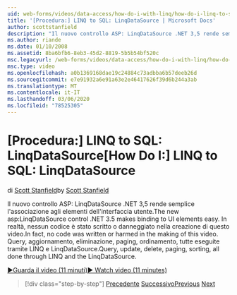 ```yaml
---
uid: web-forms/videos/data-access/how-do-i-with-linq/how-do-i-linq-to-sql-linqdatasource
title: '[Procedura:] LINQ to SQL: LinqDataSource | Microsoft Docs'
author: scottstanfield
description: "Il nuovo controllo ASP: LinqDataSource .NET 3,5 rende semplice l'associazione agli elementi dell'interfaccia utente. In realtà, nessun codice è stato scritto o danneggiato nella creazione di questo video. Query, upd..."
ms.author: riande
ms.date: 01/10/2008
ms.assetid: 8ba6bfb6-8eb3-45d2-8819-5b5b54bf520c
msc.legacyurl: /web-forms/videos/data-access/how-do-i-with-linq/how-do-i-linq-to-sql-linqdatasource
msc.type: video
ms.openlocfilehash: a0b1369168dae19c24884c73adbba6b57deeb26d
ms.sourcegitcommit: e7e91932a6e91a63e2e46417626f39d6b244a3ab
ms.translationtype: MT
ms.contentlocale: it-IT
ms.lasthandoff: 03/06/2020
ms.locfileid: "78525305"
---
```

# <a name="how-do-i-linq-to-sql-linqdatasource"></a><span data-ttu-id="68bbf-105">[Procedura:] LINQ to SQL: LinqDataSource</span><span class="sxs-lookup"><span data-stu-id="68bbf-105">[How Do I:] LINQ to SQL: LinqDataSource</span></span>

<span data-ttu-id="68bbf-106">di [Scott Stanfield](https://github.com/scottstanfield)</span><span class="sxs-lookup"><span data-stu-id="68bbf-106">by [Scott Stanfield](https://github.com/scottstanfield)</span></span>

<span data-ttu-id="68bbf-107">Il nuovo controllo ASP: LinqDataSource .NET 3,5 rende semplice l'associazione agli elementi dell'interfaccia utente.</span><span class="sxs-lookup"><span data-stu-id="68bbf-107">The new asp:LinqDataSource control .NET 3.5 makes binding to UI elements easy.</span></span> <span data-ttu-id="68bbf-108">In realtà, nessun codice è stato scritto o danneggiato nella creazione di questo video.</span><span class="sxs-lookup"><span data-stu-id="68bbf-108">In fact, no code was written or harmed in the making of this video.</span></span> <span data-ttu-id="68bbf-109">Query, aggiornamento, eliminazione, paging, ordinamento, tutte eseguite tramite LINQ e LinqDataSource.</span><span class="sxs-lookup"><span data-stu-id="68bbf-109">Query, update, delete, paging, sorting, all done through LINQ and the LinqDataSource.</span></span>

[<span data-ttu-id="68bbf-110">&#9654;Guarda il video (11 minuti)</span><span class="sxs-lookup"><span data-stu-id="68bbf-110">&#9654; Watch video (11 minutes)</span></span>](https://channel9.msdn.com/Blogs/ASP-NET-Site-Videos/how-do-i-linq-to-sql-linqdatasource)

> [!div class="step-by-step"]
> <span data-ttu-id="68bbf-111">[Precedente](how-do-i-linq-to-sql-updating-the-database.md)
> [Successivo](how-do-i-linq-to-sql-custom-linqdatasource.md)</span><span class="sxs-lookup"><span data-stu-id="68bbf-111">[Previous](how-do-i-linq-to-sql-updating-the-database.md)
[Next](how-do-i-linq-to-sql-custom-linqdatasource.md)</span></span>
